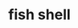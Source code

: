 ---
codehost: https://github.com/https://github.com/fish-shell/fish-shell
logohandle: fishshell
sort: fishshell
title: fish shell
website: https://fishshell.com/
---